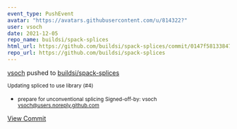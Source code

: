```yaml
---
event_type: PushEvent
avatar: "https://avatars.githubusercontent.com/u/814322?"
user: vsoch
date: 2021-12-05
repo_name: buildsi/spack-splices
html_url: https://github.com/buildsi/spack-splices/commit/0147f58133847db94aa904fe7030680d8ee1c031
repo_url: https://github.com/buildsi/spack-splices
---
```


<a href='https://github.com/vsoch' target='_blank'>vsoch</a> pushed to <a href='https://github.com/buildsi/spack-splices' target='_blank'>buildsi/spack-splices</a>

<small>Updating spliced to use library (#4)

* prepare for unconventional splicing
Signed-off-by: vsoch <vsoch@users.noreply.github.com></small>

<a href='https://github.com/buildsi/spack-splices/commit/0147f58133847db94aa904fe7030680d8ee1c031' target='_blank'>View Commit</a>